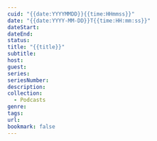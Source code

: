 ```yaml
---
cuid: "{{date:YYYYMMDD}}{{time:HHmmss}}"
date: "{{date:YYYY-MM-DD}}T{{time:HH:mm:ss}}"
dateStart: 
dateEnd: 
status: 
title: "{{title}}"
subtitle: 
host: 
guest: 
series: 
seriesNumber: 
description: 
collection:
  - Podcasts
genre: 
tags: 
url: 
bookmark: false
---
```

